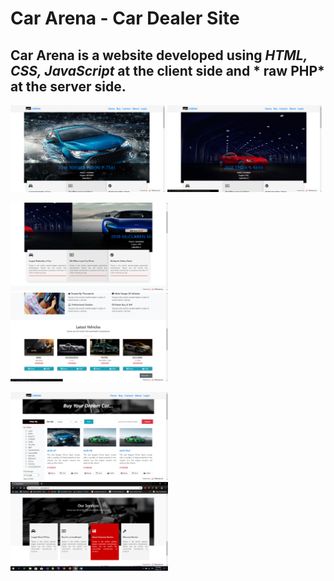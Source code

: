 # Car Arena - Car Dealer Site

## Car Arena is a website developed using *HTML, CSS, JavaScript* at the client side and * raw PHP* at the server side.

<kbd><img src="docs/image/sc1.png" width=49%/></kbd>  <img src="docs/image/sc2.png" width=49%/>

<img src="docs/image/sc3.png" width=50%/> <img src="docs/image/sc4.png" width=50%/> 

<img src="docs/image/sc5.png" width=50%/> <img src="docs/image/sc6.png" width=50%/>
